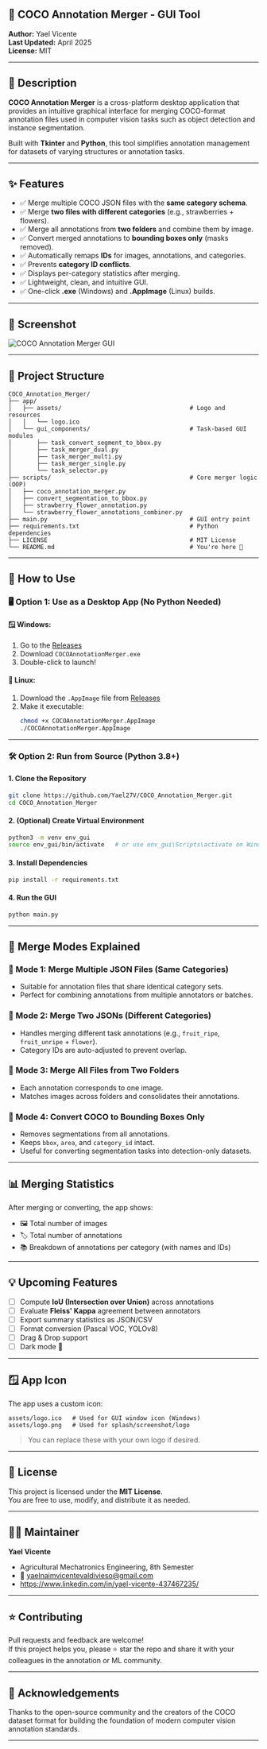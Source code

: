 ## 🧠 COCO Annotation Merger - GUI Tool

**Author:** Yael Vicente  
**Last Updated:** April 2025  
**License:** MIT  

---

## 🧾 Description

**COCO Annotation Merger** is a cross-platform desktop application that provides an intuitive graphical interface for merging COCO-format annotation files used in computer vision tasks such as object detection and instance segmentation.

Built with **Tkinter** and **Python**, this tool simplifies annotation management for datasets of varying structures or annotation tasks.

---

## ✨ Features

- ✅ Merge multiple COCO JSON files with the **same category schema**.
- ✅ Merge **two files with different categories** (e.g., strawberries + flowers).
- ✅ Merge all annotations from **two folders** and combine them by image.
- ✅ Convert merged annotations to **bounding boxes only** (masks removed).
- ✅ Automatically remaps **IDs** for images, annotations, and categories.
- ✅ Prevents **category ID conflicts**.
- ✅ Displays per-category statistics after merging.
- ✅ Lightweight, clean, and intuitive GUI.
- ✅ One-click **.exe** (Windows) and **.AppImage** (Linux) builds.

---

## 📸 Screenshot

![COCO Annotation Merger GUI](app/assets/screenshot.png)

---

## 📁 Project Structure

```
COCO_Annotation_Merger/
├── app/
│   ├── assets/                                    # Logo and resources
│   │   └── logo.ico
│   └── gui_components/                            # Task-based GUI modules
│       ├── task_convert_segment_to_bbox.py
│       ├── task_merger_dual.py
│       ├── task_merger_multi.py
│       ├── task_merger_single.py
│       └── task_selector.py
├── scripts/                                       # Core merger logic (OOP)
│   ├── coco_annotation_merger.py
│   ├── convert_segmentation_to_bbox.py
│   ├── strawberry_flower_annotation.py
│   └── strawberry_flower_annotations_combiner.py
├── main.py                                        # GUI entry point
├── requirements.txt                               # Python dependencies
├── LICENSE                                        # MIT License
└── README.md                                      # You're here 📘
```

---

## 🚀 How to Use

### 🖥️ Option 1: Use as a Desktop App (No Python Needed)

#### 🪟 Windows:
1. Go to the [Releases](https://github.com/Yael27V/COCOAnnotationMerger/releases/tag/v1.1.0)
2. Download `COCOAnnotationMerger.exe`
3. Double-click to launch!

#### 🐧 Linux:
1. Download the `.AppImage` file from [Releases](https://github.com/Yael27V/COCOAnnotationMerger/releases/tag/v1.1.0)
2. Make it executable:
   ```bash
   chmod +x COCOAnnotationMerger.AppImage
   ./COCOAnnotationMerger.AppImage
   ```

---

### 🛠️ Option 2: Run from Source (Python 3.8+)

#### 1. Clone the Repository

```bash
git clone https://github.com/Yael27V/COCO_Annotation_Merger.git
cd COCO_Annotation_Merger
```

#### 2. (Optional) Create Virtual Environment

```bash
python3 -m venv env_gui
source env_gui/bin/activate   # or use env_gui\Scripts\activate on Windows
```

#### 3. Install Dependencies

```bash
pip install -r requirements.txt
```

#### 4. Run the GUI

```bash
python main.py
```

---

## 🧠 Merge Modes Explained

### 🔹 Mode 1: Merge Multiple JSON Files (Same Categories)
- Suitable for annotation files that share identical category sets.
- Perfect for combining annotations from multiple annotators or batches.

### 🔹 Mode 2: Merge Two JSONs (Different Categories)
- Handles merging different task annotations (e.g., `fruit_ripe`, `fruit_unripe` + `flower`).
- Category IDs are auto-adjusted to prevent overlap.

### 🔹 Mode 3: Merge All Files from Two Folders
- Each annotation corresponds to one image.
- Matches images across folders and consolidates their annotations.

### 🔹 Mode 4: Convert COCO to Bounding Boxes Only
- Removes segmentations from all annotations.
- Keeps `bbox`, `area`, and `category_id` intact.
- Useful for converting segmentation tasks into detection-only datasets.

---

## 📊 Merging Statistics

After merging or converting, the app shows:

- 🖼️ Total number of images
- 🏷️ Total number of annotations
- 📚 Breakdown of annotations per category (with names and IDs)

---

## 💡 Upcoming Features

- [ ] Compute **IoU (Intersection over Union)** across annotations
- [ ] Evaluate **Fleiss' Kappa** agreement between annotators
- [ ] Export summary statistics as JSON/CSV
- [ ] Format conversion (Pascal VOC, YOLOv8)
- [ ] Drag & Drop support
- [ ] Dark mode 🌙

---

## 🪟 App Icon

The app uses a custom icon:

```
assets/logo.ico   # Used for GUI window icon (Windows)
assets/logo.png   # Used for splash/screenshot/logo
```

> You can replace these with your own logo if desired.

---

## 📜 License

This project is licensed under the **MIT License**.  
You are free to use, modify, and distribute it as needed.

---

## 👨‍💻 Maintainer

**Yael Vicente**    
- Agricultural Mechatronics Engineering, 8th Semester  
- 📧 yaelnaimvicentevaldivieso@gmail.com
- https://www.linkedin.com/in/yael-vicente-437467235/

---

## ⭐ Contributing

Pull requests and feedback are welcome!  
If this project helps you, please ⭐ star the repo and share it with your colleagues in the annotation or ML community.

---

## 🙏 Acknowledgements

Thanks to the open-source community and the creators of the COCO dataset format for building the foundation of modern computer vision annotation standards.

---
